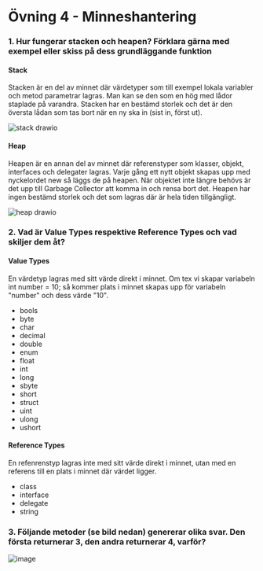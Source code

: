 # Övning 4 - Minneshantering

### 1. Hur fungerar stacken och heapen? Förklara gärna med exempel eller skiss på dess grundläggande funktion

#### Stack
Stacken är en del av minnet där värdetyper som till exempel lokala variabler och metod parametrar lagras. 
Man kan se den som en hög med lådor staplade på varandra. 
Stacken har en bestämd storlek och det är den översta lådan som tas bort när en ny ska in (sist in, först ut). 

![stack drawio](https://github.com/johnkallstrom/MemoryManagement/assets/54977209/3a5b7b44-1bf3-43b8-ba10-5593da95d9e0)

#### Heap
Heapen är en annan del av minnet där referenstyper som klasser, objekt, interfaces och delegater lagras. 
Varje gång ett nytt objekt skapas upp med nyckelordet new så läggs de på heapen. 
När objektet inte längre behövs är det upp till Garbage Collector att komma in och rensa bort det. 
Heapen har ingen bestämd storlek och det som lagras där är hela tiden tillgängligt.

![heap drawio](https://github.com/johnkallstrom/MemoryManagement/assets/54977209/09a18f79-e740-4e41-b190-32a3859b1147)

### 2. Vad är Value Types respektive Reference Types och vad skiljer dem åt?

#### Value Types
En värdetyp lagras med sitt värde direkt i minnet. Om tex vi skapar variabeln int number = 10; så kommer plats i minnet skapas upp för variabeln "number" och dess värde "10". 

- bools
- byte		
- char		
- decimal		
- double
- enum
- float
- int
- long
- sbyte
- short
- struct
- uint
- ulong
- ushort

#### Reference Types
En refenrenstyp lagras inte med sitt värde direkt i minnet, utan med en referens till en plats i minnet där värdet ligger.

- class
- interface
- delegate
- string

### 3. Följande metoder (se bild nedan) genererar olika svar. Den första returnerar 3, den andra returnerar 4, varför?
![image](https://github.com/johnkallstrom/MemoryManagement/assets/54977209/ded6a599-9896-476e-83bc-d14a823d8d53)

